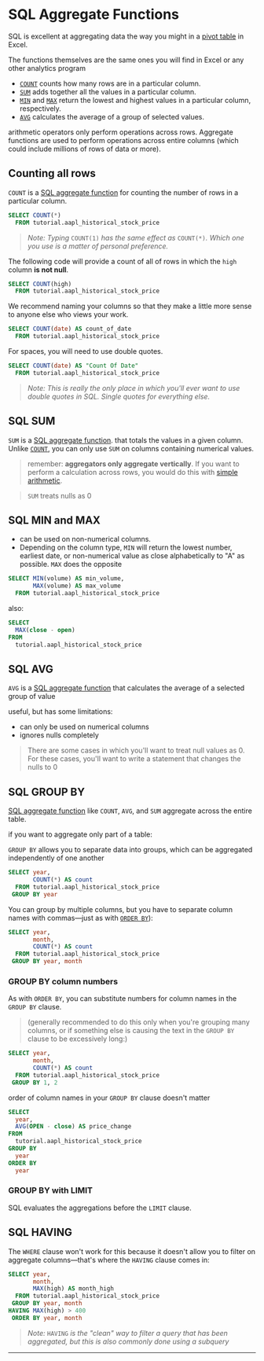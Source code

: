 # SQL Aggregate Functions

SQL is excellent at aggregating data the way you might in a [pivot table](http://en.wikipedia.org/wiki/Pivot_table) in Excel.

The functions themselves are the same ones you will find in Excel or any other analytics program

- [`COUNT`](https://mode.com/sql-tutorial/sql-count) counts how many rows are in a particular column.
- [`SUM`](https://mode.com/sql-tutorial/sql-sum) adds together all the values in a particular column.
- [`MIN`](https://mode.com/sql-tutorial/sql-min-max) and [`MAX`](https://mode.com/sql-tutorial/sql-min-max) return the lowest and highest values in a particular column, respectively.
- [`AVG`](https://mode.com/sql-tutorial/sql-avg) calculates the average of a group of selected values.

 arithmetic operators only perform operations across rows. Aggregate functions are used to perform operations across entire columns (which could include millions of rows of data or more).

## Counting all rows

`COUNT` is a [SQL aggregate function](https://mode.com/sql-tutorial/sql-aggregate-functions) for counting the number of rows in a particular column.

```sql
SELECT COUNT(*)
  FROM tutorial.aapl_historical_stock_price
```

> *Note: Typing* `COUNT(1)` *has the same effect as* `COUNT(*)`*. Which one you use is a matter of personal preference.*

The following code will provide a count of all of rows in which the `high` column **is not null**.

```sql
SELECT COUNT(high)
  FROM tutorial.aapl_historical_stock_price
```

We recommend naming your columns so that they make a little more sense to anyone else who views your work. 

```sql
SELECT COUNT(date) AS count_of_date
  FROM tutorial.aapl_historical_stock_price
```

For spaces, you will need to use double quotes.

```sql
SELECT COUNT(date) AS "Count Of Date"
  FROM tutorial.aapl_historical_stock_price
```

> *Note: This is really the only place in which you'll ever want to use double quotes in SQL. Single quotes for everything else.*

## SQL SUM

`SUM` is a [SQL aggregate function](https://mode.com/sql-tutorial/sql-aggregate-functions). that totals the values in a given column. Unlike [`COUNT`](https://mode.com/sql-tutorial/sql-count), you can only use `SUM` on columns containing numerical values.

> remember: **aggregators only aggregate vertically**. If you want to perform a calculation across rows, you would do this with [simple arithmetic](https://mode.com/sql-tutorial/sql-operators#arithmetic-in-sql).

> `SUM` treats nulls as 0

## SQL MIN and MAX

-  can be used on non-numerical columns. 
-  Depending on the column type, `MIN` will return the lowest number, earliest date, or non-numerical value as close alphabetically to "A" as possible. `MAX` does the opposite

```sql
SELECT MIN(volume) AS min_volume,
       MAX(volume) AS max_volume
  FROM tutorial.aapl_historical_stock_price
```

also:

```sql
SELECT
  MAX(close - open)
FROM
  tutorial.aapl_historical_stock_price
```

## SQL AVG

`AVG` is a [SQL aggregate function](https://mode.com/sql-tutorial/sql-aggregate-functions) that calculates the average of a selected group of value

useful, but has some limitations:

- can only be used on numerical columns
- ignores nulls completely

> There are some cases in which you'll want to treat null values as 0. For these cases, you'll want to write a statement that changes the nulls to 0

## SQL GROUP BY

[SQL aggregate function](https://mode.com/sql-tutorial/sql-aggregate-functions) like `COUNT`, `AVG`, and `SUM`  aggregate across the entire table.

if you want to aggregate only part of a table:

 `GROUP BY` allows you to separate data into groups, which can be aggregated independently of one another

```sql
SELECT year,
       COUNT(*) AS count
  FROM tutorial.aapl_historical_stock_price
 GROUP BY year
```

You can group by multiple columns, but you have to separate column names with commas—just as with [`ORDER BY`](https://mode.com/sql-tutorial/sql-order-by)):

```sql
SELECT year,
       month,
       COUNT(*) AS count
  FROM tutorial.aapl_historical_stock_price
 GROUP BY year, month	
```

### GROUP BY column numbers

As with `ORDER BY`, you can substitute numbers for column names in the `GROUP BY` clause.

> (generally recommended to do this only when you're grouping many columns, or if something else is causing the text in the `GROUP BY` clause to be excessively long:)

```sql
SELECT year,
       month,
       COUNT(*) AS count
  FROM tutorial.aapl_historical_stock_price
 GROUP BY 1, 2
```

order of column names in your `GROUP BY` clause doesn't matter



```sql
SELECT
  year,
  AVG(OPEN - close) AS price_change
FROM
  tutorial.aapl_historical_stock_price
GROUP BY
  year
ORDER BY
  year
```

### GROUP BY with LIMIT

SQL evaluates the aggregations before the `LIMIT` clause.

## SQL HAVING

The `WHERE` clause won't work for this because it doesn't allow you to filter on aggregate columns—that's where the `HAVING` clause comes in:

```sql
SELECT year,
       month,
       MAX(high) AS month_high
  FROM tutorial.aapl_historical_stock_price
 GROUP BY year, month
HAVING MAX(high) > 400
 ORDER BY year, month
```

> *Note:* `HAVING` *is the "clean" way to filter a query that has been aggregated, but this is also commonly done using a subquery*

------

